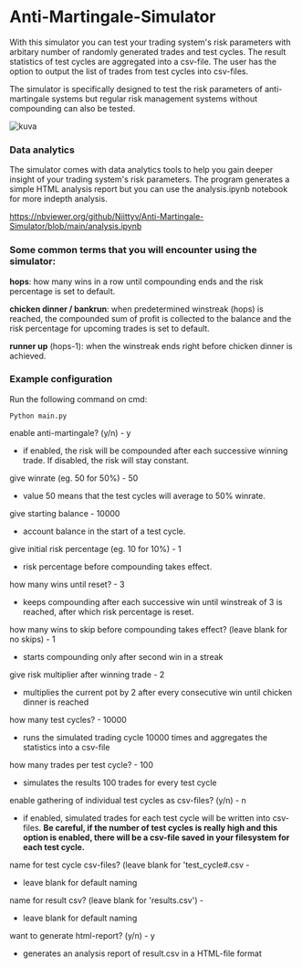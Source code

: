 # Anti-Martingale-Simulator

With this simulator you can test your trading system's risk parameters with arbitary number of randomly generated trades and test cycles. The result statistics of test cycles are aggregated into a csv-file. The user has the option to output the list of trades from test cycles into csv-files.

The simulator is specifically designed to test the risk parameters of anti-martingale systems but regular risk management systems without compounding can also be tested.

![kuva](https://github.com/user-attachments/assets/154f454c-9f88-481a-85c9-adaafcfca53c)


### Data analytics

The simulator comes with data analytics tools to help you gain deeper insight of your trading system's risk parameters. The program generates a simple HTML analysis report but you can use the analysis.ipynb notebook for more indepth analysis.

https://nbviewer.org/github/Niittyv/Anti-Martingale-Simulator/blob/main/analysis.ipynb


### Some common terms that you will encounter using the simulator:

<strong>hops</strong>: how many wins in a row until compounding ends and the risk percentage is set to default.

<strong>chicken dinner / bankrun</strong>: when predetermined winstreak (hops) is reached, the compounded sum of profit is collected to the balance and the risk percentage for upcoming trades is set to default.

<strong>runner up</strong> (hops-1): when the winstreak ends right before chicken dinner is achieved.

### Example configuration

Run the following command on cmd:
```
Python main.py
```

enable anti-martingale? (y/n) - y
- if enabled, the risk will be compounded after each successive winning trade. If disabled, the risk will stay constant.

give winrate (eg. 50 for 50%) - 50
- value 50 means that the test cycles will average to 50% winrate.
  
give starting balance - 10000
- account balance in the start of a test cycle.

give initial risk percentage (eg. 10 for 10%) - 1
- risk percentage before compounding takes effect.
  
how many wins until reset? - 3
- keeps compounding after each successive win until winstreak of 3 is reached, after which risk percentage is reset.

how many wins to skip before compounding takes effect? (leave blank for no skips) - 1
- starts compounding only after second win in a streak

give risk multiplier after winning trade - 2
- multiplies the current pot by 2 after every consecutive win until chicken dinner is reached
  
how many test cycles? - 10000
- runs the simulated trading cycle 10000 times and aggregates the statistics into a csv-file

how many trades per test cycle? - 100
- simulates the results 100 trades for every test cycle
  
enable gathering of individual test cycles as csv-files? (y/n) - n
- if enabled, simulated trades for each test cycle will be written into csv-files. <strong>Be careful, if the number of test cycles is really high and this option is enabled, there will be a csv-file saved in your filesystem for each test cycle.</strong>

name for test cycle csv-files? (leave blank for 'test_cycle#.csv -
- leave blank for default naming
  
name for result csv? (leave blank for 'results.csv') -
- leave blank for default naming

want to generate html-report? (y/n) - y
- generates an analysis report of result.csv in a HTML-file format
